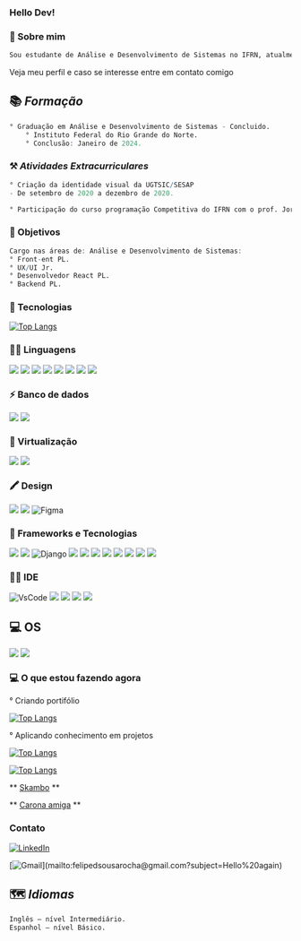 ### Hello Dev!

### :notebook: Sobre mim
```R
Sou estudante de Análise e Desenvolvimento de Sistemas no IFRN, atualmente aprendendo de tudo um pouco. Me interesso principalmente por Front-end.
```
Veja meu perfil e caso se interesse entre em contato comigo 

## 📚 _Formação_
```R
° Graduação em Análise e Desenvolvimento de Sistemas - Concluido.
    ° Instituto Federal do Rio Grande do Norte.
    ° Conclusão: Janeiro de 2024.
```
### ⚒ _Atividades Extracurriculares_

```R
° Criação da identidade visual da UGTSIC/SESAP
- De setembro de 2020 a dezembro de 2020.

° Participação do curso programação Competitiva do IFRN com o prof. Jorgiano
```

### :dart: Objetivos
```R
Cargo nas áreas de: Análise e Desenvolvimento de Sistemas:
° Front-ent PL.
° UX/UI Jr.
° Desenvolvedor React PL. 
° Backend PL.
```

### :wrench: Tecnologias

[![Top Langs](https://github-readme-stats.vercel.app/api/top-langs/?username=felipesousarocha&layout=compact)](https://github.com/anuraghazra/github-readme-stats)

### 👩‍💻 Linguagens
<img src="https://img.shields.io/badge/HTML5-E34F26?style=for-the-badge&logo=html5&logoColor=white" />  <img src="https://img.shields.io/badge/CSS3-1572B6?style=for-the-badge&logo=css3&logoColor=white" />  <img src="https://img.shields.io/badge/JavaScript-323330?style=for-the-badge&logo=javascript&logoColor=F7DF1E" /> <img src="https://img.shields.io/badge/Java-ED8B00?logo=java&logoColor=white&style=for-the-badge" />  <img src="https://img.shields.io/badge/C%23-239120?logo=c-sharp&logoColor=white&style=for-the-badge" />  <img src="https://img.shields.io/badge/PHP-777BB4?style=for-the-badge&logo=php&logoColor=white" />  <img src="https://img.shields.io/badge/Python-FFD43B?style=for-the-badge&logo=python&logoColor=blue" />  <img src="https://img.shields.io/badge/Wordpress-21759B?style=for-the-badge&logo=wordpress&logoColor=white" />  <img src="" />

### ⚡ Banco de dados
<img src="https://img.shields.io/badge/SQLite-07405E?style=for-the-badge&logo=sqlite&logoColor=white" /> <img src="https://img.shields.io/badge/PostgreSQL-316192?logo=postgresql&logoColor=white&style=for-the-badge"/>

### 🛜 Virtualização
<img src="https://img.shields.io/badge/Docker-2496ED?logo=docker&logoColor=white&style=for-the-badge"> <img src="https://img.shields.io/badge/VirtualBox-183A61?logo=virtualbox&logoColor=white&style=for-the-badge">

### 🖍 Design
<img src="https://img.shields.io/badge/Adobe%20Illustrator-FF9A00?style=for-the-badge&logo=adobe%20illustrator&logoColor=white" />   <img src="https://img.shields.io/badge/Adobe%20Photoshop-31A8FF?style=for-the-badge&logo=Adobe%20Photoshop&logoColor=black"/>  ![Figma](https://img.shields.io/badge/Figma-F24E1E?style=for-the-badge&logo=figma&logoColor=white)

### 🚀 Frameworks e Tecnologias
<img src="https://img.shields.io/badge/Angular-DD0031?style=for-the-badge&logo=angular&logoColor=white"/> <img src="https://img.shields.io/badge/Bootstrap-563D7C?style=for-the-badge&logo=bootstrap&logoColor=white"/> ![Django](https://img.shields.io/badge/Django-092E20?style=for-the-badge&logo=django&logoColor=green)
<img src="https://img.shields.io/badge/jQuery-0769AD?style=for-the-badge&logo=jquery&logoColor=white"/> <img src="https://img.shields.io/badge/React-20232A?style=for-the-badge&logo=react&logoColor=61DAFB"/> <img src="https://img.shields.io/badge/Node.js-43853D?logo=node.js&logoColor=white&style=for-the-badge" /> <img src="https://img.shields.io/badge/TypeScript-007ACC?logo=typescript&logoColor=white&style=for-the-badge" /> <img src="https://img.shields.io/badge/Bootstrap-563D7C?logo=bootstrap&logoColor=white&style=for-the-badge" /> <img src="https://img.shields.io/badge/Material_UI-007FFF?logo=mui&logoColor=white&style=for-the-badge" /> <img src="https://img.shields.io/badge/json-5E5C5C?style=for-the-badge&logo=json&logoColor=white" /> <img src="https://img.shields.io/badge/Git-E34F26?logo=git&logoColor=white&style=for-the-badge" />

### 👩‍💻 IDE
![VsCode](https://img.shields.io/badge/Visual_Studio_Code-0078D4?style=for-the-badge&logo=visual%20studio%20code&logoColor=white) <img src="https://img.shields.io/badge/Android_Studio-3DDC84?style=for-the-badge&logo=android-studio&logoColor=white"/> <img src="https://img.shields.io/badge/sublime_text-%23575757.svg?&style=for-the-badge&logo=sublime-text&logoColor=important"/>
<img src="https://img.shields.io/badge/Notepad++-90E59A.svg?style=for-the-badge&logo=notepad%2B%2B&logoColor=black"/> <img src="https://img.shields.io/badge/IntelliJ_IDEA-000000.svg?style=for-the-badge&logo=intellij-idea&logoColor=white"/>

## 💻 OS
<img src="https://img.shields.io/badge/Windows-0078D6?style=for-the-badge&logo=windows&logoColor=white"/> <img src="https://img.shields.io/badge/Ubuntu-E95420?style=for-the-badge&logo=ubuntu&logoColor=white"/>

### :computer: O que estou fazendo agora

° Criando portifólio

[![Top Langs](https://github-readme-stats.vercel.app/api/pin/?username=felipesousarocha&repo=Portifolio&title_color=ffffff&text_color=c9cacc&icon_color=2bbc8a&bg_color=1d1f21)](https://github.com/FelipeSousaRocha/Portifolio)

° Aplicando conhecimento em projetos

 [![Top Langs](https://github-readme-stats.vercel.app/api/pin/?username=felipesousarocha&repo=tcp-udp-python&title_color=ffffff&text_color=c9cacc&icon_color=2bbc8a&bg_color=1d1f21)](https://github.com/felipesousarocha/tcp-udp-python)
 
  [![Top Langs](https://github-readme-stats.vercel.app/api/pin/?username=felipesousarocha&repo=rpc-in-c&title_color=ffffff&text_color=c9cacc&icon_color=2bbc8a&bg_color=1d1f21)](https://github.com/felipesousarocha/rpc-in-c)

 ** [Skambo](http://felipesrocha.pythonanywhere.com/skambo/) **
 
 ** [Carona amiga](https://github.com/Carona-Amiga/caronaamiga) **
  
### Contato

[![LinkedIn](https://img.shields.io/badge/LinkedIn-0077B5?style=for-the-badge&logo=linkedin&logoColor=white)](https://www.linkedin.com/in/felipesousarocha/)

[![Gmail](https://img.shields.io/badge/Gmail-D14836?style=for-the-badge&logo=gmail&logoColor=white")](mailto:felipedsousarocha@gmail.com?subject=Hello%20again) 

## 🗺 _Idiomas_
```R
Inglês – nível Intermediário.
Espanhol – nível Básico.
```




